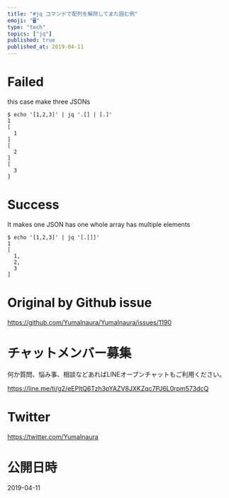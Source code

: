 ```yaml
---
title: "#jq コマンドで配列を解除してまた囲む例"
emoji: "🖥"
type: "tech"
topics: ["jq"]
published: true
published_at: 2019-04-11
---
```


# Failed

this case make three JSONs 

```
$ echo '[1,2,3]' | jq '.[] | [.]'                                                                                                            1
[
  1
]
[
  2
]
[
  3
]
```

# Success

It makes one JSON has one whole array has multiple elements

```
$ echo '[1,2,3]' | jq '[.[]]'                                                                                                                1
[
  1,
  2,
  3
]
```

# Original by Github issue

https://github.com/YumaInaura/YumaInaura/issues/1190








<!-- Update From Qiita API -->

# チャットメンバー募集


何か質問、悩み事、相談などあればLINEオープンチャットもご利用ください。

https://line.me/ti/g2/eEPltQ6Tzh3pYAZV8JXKZqc7PJ6L0rpm573dcQ





# Twitter


https://twitter.com/YumaInaura


<!-- Update From Qiita API -->



# 公開日時

2019-04-11
